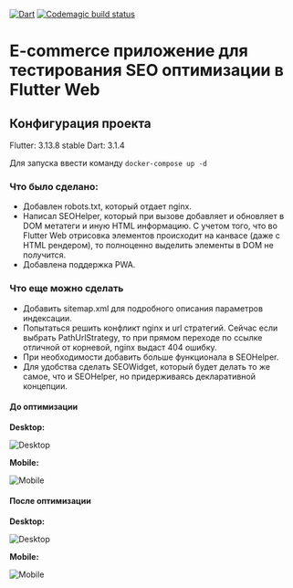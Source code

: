 [![Dart](https://github.com/KiSSEDBYFiR3/seo-web/actions/workflows/dart.yml/badge.svg)](https://github.com/KiSSEDBYFiR3/seo-web/actions/workflows/dart.yml) [![Codemagic build status](https://api.codemagic.io/apps/6588943748e4f246310c7932/6588943748e4f246310c7931/status_badge.svg)](https://codemagic.io/apps/6588943748e4f246310c7932/6588943748e4f246310c7931/latest_build)

# E-commerce приложение для тестирования SEO оптимизации в Flutter Web

## Конфигурация проекта

Flutter: 3.13.8 stable
Dart: 3.1.4

Для запуска ввести команду `docker-compose up -d`

### Что было сделано:

- Добавлен robots.txt, который отдает nginx.
- Написал SEOHelper, который при вызове добавляет и обновляет в DOM метатеги и иную HTML информацию.
  С учетом того, что во Flutter Web отрисовка элементов происходит на канвасе (даже с HTML рендером), то полноценно выделить элементы в DOM не получится.
- Добавлена поддержка PWA.

### Что еще можно сделать

- Добавить sitemap.xml для подробного описания параметров индексации.
- Попытаться решить конфликт nginx и url стратегий.
  Сейчас если выбрать PathUrlStrategy, то при прямом переходе по ссылке отличной от корневой, nginx выдаст 404 ошибку.
- При необходимости добавить больше функционала в SEOHelper.
- Для удобства сделать SEOWidget, который будет делать то же самое, что и SEOHelper, но придерживаясь декларативной концепции. 

#### До оптимизации

**Desktop:**

![Desktop](https://github.com/KiSSEDBYFiR3/seo-web/assets/72256017/69a46a82-6488-4643-825b-f3b210e6cfc0)

**Mobile:**

![Mobile](https://github.com/KiSSEDBYFiR3/seo-web/assets/72256017/e65001f3-ee58-4079-9c81-c3c411f8a4a9)


#### После оптимизации

**Desktop:**

![Desktop](https://github.com/KiSSEDBYFiR3/seo-web/assets/72256017/7b3b9ba3-523e-42cd-a909-ab80aad243eb)

**Mobile:**

![Mobile](https://github.com/KiSSEDBYFiR3/seo-web/assets/72256017/d63275f1-4381-46a0-aa5d-5edfdeb330ba)
